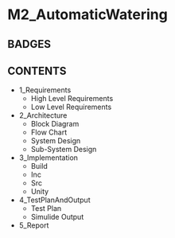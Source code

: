 # M2_AutomaticWatering

## BADGES

## CONTENTS

- 1_Requirements
  * High Level Requirements
  * Low Level Requirements
- 2_Architecture
  * Block Diagram
  * Flow Chart
  * System Design
  * Sub-System Design
- 3_Implementation
  * Build
  * Inc
  * Src
  * Unity
- 4_TestPlanAndOutput
  * Test Plan
  * Simulide Output
- 5_Report